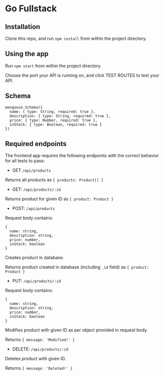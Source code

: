 # Go Fullstack #
## Installation ##
Clone this repo, and run `npm install` from within the project directory.
## Using the app ##
Run `npm start` from within the project directory.

Choose the port your API is running on, and click TEST ROUTES to test your API.
## Schema ##
```
mongoose.Schema({
  name: { type: String, required: true },
  description: { type: String, required: true },
  price: { type: Number, required: true },
  inStock: { type: Boolean, required: true }
})
```
## Required endpoints ##
The frontend app requires the following endpoints with the correct behavior for all tests to pass:
* GET `/api/products`

Returns all products as `{ products: Product[] }`
* GET: `/api/products/:id` 

Returns product for given ID as `{ product: Product }`
* POST: `/api/products`

Request body contains:
```
{
  name: string,
  description: string,
  price: number,
  inStock: boolean
}
```
Creates product in database.

Returns product created in database (including `_id` field) as `{ product: Product }`
* PUT: `/api/products/:id`

Request body contains:
```
{
  name: string,
  description: string,
  price: number,
  inStock: boolean
}
```
Modifies product with given ID as per object provided in request body.

Returns `{ message: 'Modified!' }`
* DELETE: `/api/products/:id`

Deletes product with given ID.

Returns `{ message: 'Deleted!' }`
